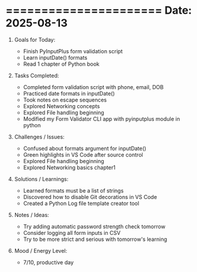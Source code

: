 ======================
Date: 2025-08-13
======================

1. Goals for Today:
   - Finish PyInputPlus form validation script
   - Learn inputDate() formats
   - Read 1 chapter of Python book

2. Tasks Completed:
   - Completed form validation script with phone, email, DOB
   - Practiced date formats in inputDate()
   - Took notes on escape sequences
   - Explored Networking concepts
   - Explored File handling beginning
   - Modified my Form Validator CLI app with pyinputplus module in python
  

3. Challenges / Issues:
   - Confused about formats argument for inputDate()
   - Green highlights in VS Code after source control
   - Explored File handling beginning
   - Explored Networking basics chapter1

4. Solutions / Learnings:
   - Learned formats must be a list of strings
   - Discovered how to disable Git decorations in VS Code
   - Created a Python Log file template creator tool 

5. Notes / Ideas:
   - Try adding automatic password strength check tomorrow
   - Consider logging all form inputs in CSV
   - Try to be more strict and serious with tomorrow's learning

6. Mood / Energy Level:
   - 7/10, productive day
